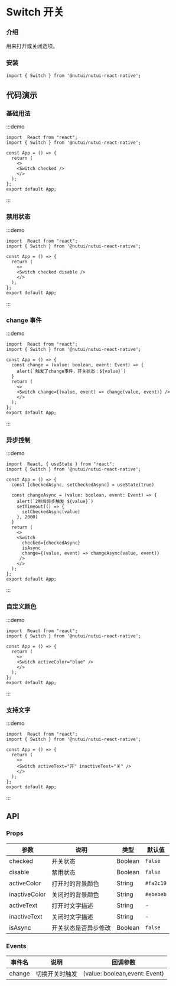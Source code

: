 # Switch 开关

### 介绍

用来打开或关闭选项。

### 安装

```tsx
import { Switch } from '@nutui/nutui-react-native';
```

## 代码演示

### 基础用法

:::demo

```tsx
import  React from "react";
import { Switch } from '@nutui/nutui-react-native';

const App = () => {
  return (
    <>
    <Switch checked />
    </>
  );
};
export default App;
```

:::

### 禁用状态

:::demo

```tsx
import  React from "react";
import { Switch } from '@nutui/nutui-react-native';

const App = () => {
  return (
    <>
    <Switch checked disable />
    </>
  );
};
export default App;
```

:::

### change 事件

:::demo

```tsx
import  React from "react";
import { Switch } from '@nutui/nutui-react-native';

const App = () => {
  const change = (value: boolean, event: Event) => {
    alert(`触发了change事件，开关状态：${value}`)
  }
  return (
    <>
    <Switch change={(value, event) => change(value, event)} />
    </>
  );
};
export default App;
```

:::

### 异步控制

:::demo

```tsx
import  React, { useState } from "react";
import { Switch } from '@nutui/nutui-react-native';

const App = () => {
  const [checkedAsync, setCheckedAsync] = useState(true)

  const changeAsync = (value: boolean, event: Event) => {
    alert(`2秒后异步触发 ${value}`)
    setTimeout(() => {
      setCheckedAsync(value)
    }, 2000)
  }
  return (
    <>
    <Switch
      checked={checkedAsync}
      isAsync
      change={(value, event) => changeAsync(value, event)}
     />
    </>
  );
};
export default App;
```

:::

### 自定义颜色

:::demo

```tsx
import  React from "react";
import { Switch } from '@nutui/nutui-react-native';

const App = () => {
  return (
    <>
    <Switch activeColor="blue" />
    </>
  );
};
export default App;
```

:::

### 支持文字

:::demo

```tsx
import  React from "react";
import { Switch } from '@nutui/nutui-react-native';

const App = () => {
  return (
    <>
    <Switch activeText="开" inactiveText="关" />
    </>
  );
};
export default App;
```

:::

## API

### Props

| 参数          | 说明                 | 类型    | 默认值    |
| ------------- | -------------------- | ------- | --------- |
| checked       | 开关状态             | Boolean | `false`   |
| disable       | 禁用状态             | Boolean | `false`   |
| activeColor   | 打开时的背景颜色     | String  | `#fa2c19` |
| inactiveColor | 关闭时的背景颜色     | String  | `#ebebeb` |
| activeText    | 打开时文字描述       | String  | -         |
| inactiveText  | 关闭时文字描述       | String  | -         |
| isAsync       | 开关状态是否异步修改 | Boolean | `false`   |

### Events

| 事件名 | 说明           | 回调参数                      |
| ------ | -------------- | ----------------------------- |
| change | 切换开关时触发 | (value: boolean,event: Event) |
